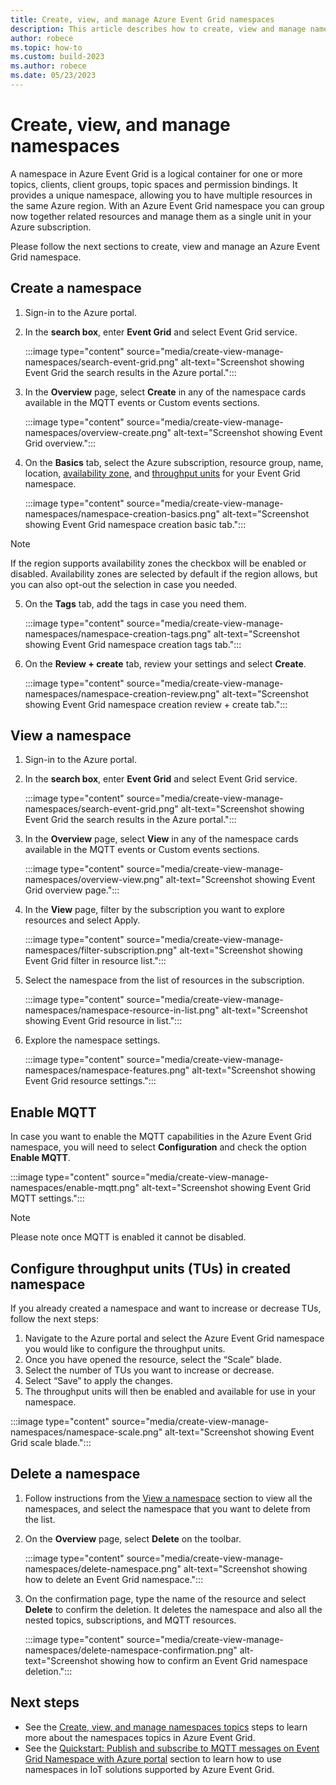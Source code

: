 ```yaml
---
title: Create, view, and manage Azure Event Grid namespaces
description: This article describes how to create, view and manage namespaces
author: robece
ms.topic: how-to
ms.custom: build-2023
ms.author: robece
ms.date: 05/23/2023
---
```


# Create, view, and manage namespaces

A namespace in Azure Event Grid is a logical container for one or more topics, clients, client groups, topic spaces and permission bindings. It provides a unique namespace, allowing you to have multiple resources in the same Azure region. With an Azure Event Grid namespace you can group now together related resources and manage them as a single unit in your Azure subscription.

Please follow the next sections to create, view and manage an Azure Event Grid namespace.

## Create a namespace

1. Sign-in to the Azure portal.

2. In the **search box**, enter **Event Grid** and select Event Grid service.
  
    :::image type="content" source="media/create-view-manage-namespaces/search-event-grid.png" alt-text="Screenshot showing Event Grid the search results in the Azure portal.":::

3. In the **Overview** page, select **Create** in any of the namespace cards available in the MQTT events or Custom events sections.

    :::image type="content" source="media/create-view-manage-namespaces/overview-create.png" alt-text="Screenshot showing Event Grid overview.":::

4. On the **Basics** tab, select the Azure subscription, resource group, name, location, [availability zone](concepts.md#availability-zones), and [throughput units](concepts-pull-delivery.md#throughput-units) for your Event Grid namespace.

    :::image type="content" source="media/create-view-manage-namespaces/namespace-creation-basics.png" alt-text="Screenshot showing Event Grid namespace creation basic tab.":::

> [!NOTE]
> If the region supports availability zones the checkbox will be enabled or disabled. Availability zones are selected by default if the region allows, but you can also opt-out the selection in case you needed.

5. On the **Tags** tab, add the tags in case you need them.

    :::image type="content" source="media/create-view-manage-namespaces/namespace-creation-tags.png" alt-text="Screenshot showing Event Grid namespace creation tags tab.":::

6. On the **Review + create** tab, review your settings and select **Create**.

    :::image type="content" source="media/create-view-manage-namespaces/namespace-creation-review.png" alt-text="Screenshot showing Event Grid namespace creation review + create tab.":::

## View a namespace

1. Sign-in to the Azure portal.

2. In the **search box**, enter **Event Grid** and select Event Grid service.

    :::image type="content" source="media/create-view-manage-namespaces/search-event-grid.png" alt-text="Screenshot showing Event Grid the search results in the Azure portal.":::

3. In the **Overview** page, select **View** in any of the namespace cards available in the MQTT events or Custom events sections.

    :::image type="content" source="media/create-view-manage-namespaces/overview-view.png" alt-text="Screenshot showing Event Grid overview page.":::

4. In the **View** page, filter by the subscription you want to explore resources and select Apply.

    :::image type="content" source="media/create-view-manage-namespaces/filter-subscription.png" alt-text="Screenshot showing Event Grid filter in resource list.":::

5. Select the namespace from the list of resources in the subscription.

    :::image type="content" source="media/create-view-manage-namespaces/namespace-resource-in-list.png" alt-text="Screenshot showing Event Grid resource in list.":::

6. Explore the namespace settings.

    :::image type="content" source="media/create-view-manage-namespaces/namespace-features.png" alt-text="Screenshot showing Event Grid resource settings.":::

## Enable MQTT

In case you want to enable the MQTT capabilities in the Azure Event Grid namespace, you will need to select **Configuration** and check the option **Enable MQTT**.

  :::image type="content" source="media/create-view-manage-namespaces/enable-mqtt.png" alt-text="Screenshot showing Event Grid MQTT settings.":::

> [!NOTE]
> Please note once MQTT is enabled it cannot be disabled.

## Configure throughput units (TUs) in created namespace

If you already created a namespace and want to increase or decrease TUs, follow the next steps:

1. Navigate to the Azure portal and select the Azure Event Grid namespace you would like to configure the throughput units.
2. Once you have opened the resource, select the “Scale” blade.
3. Select the number of TUs you want to increase or decrease.
4. Select “Save” to apply the changes.
5. The throughput units will then be enabled and available for use in your namespace.

:::image type="content" source="media/create-view-manage-namespaces/namespace-scale.png" alt-text="Screenshot showing Event Grid scale blade.":::

## Delete a namespace

1. Follow instructions from the [View a namespace](#view-a-namespace) section to view all the namespaces, and select the namespace that you want to delete from the list.

2. On the **Overview** page, select **Delete** on the toolbar.

    :::image type="content" source="media/create-view-manage-namespaces/delete-namespace.png" alt-text="Screenshot showing how to delete an Event Grid namespace.":::

3. On the confirmation page, type the name of the resource and select **Delete** to confirm the deletion. It deletes the namespace and also all the nested topics, subscriptions, and MQTT resources.

    :::image type="content" source="media/create-view-manage-namespaces/delete-namespace-confirmation.png" alt-text="Screenshot showing how to confirm an Event Grid namespace deletion.":::

## Next steps

- See the [Create, view, and manage namespaces topics](create-view-manage-namespace-topics.md) steps to learn more about the namespaces topics in Azure Event Grid.
- See the [Quickstart: Publish and subscribe to MQTT messages on Event Grid Namespace with Azure portal](mqtt-publish-and-subscribe-portal.md) section to learn how to use namespaces in IoT solutions supported by Azure Event Grid.
